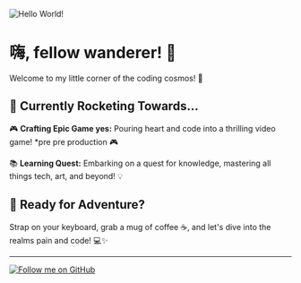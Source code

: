 <!-- Banner Image -->
![Hello World!](https://imgur.com/a/M0pR77U)

# 嗨, fellow wanderer! 👋

Welcome to my little corner of the coding cosmos! 🌌

## 🚀 Currently Rocketing Towards...

🎮 **Crafting Epic Game yes:** Pouring heart and code into a thrilling video game! *pre pre production 🎮

📚 **Learning Quest:** Embarking on a quest for knowledge, mastering all things tech, art, and beyond! 💡

## 🌟 Ready for Adventure?

Strap on your keyboard, grab a mug of coffee ☕, and let's dive into the realms pain and code! 💻✨

---

[![Follow me on GitHub](https://img.shields.io/github/followers/your_username?label=Follow&style=social)](https://github.com/HarryFroude)
